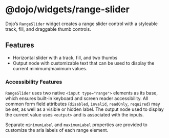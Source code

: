 <span class="citation" data-cites="dojo/widgets/range-slider"><span class="citation" data-cites="dojo/widgets/range-slider"><span class="citation" data-cites="dojo/widgets/range-slider">@dojo/widgets/range-slider</span></span></span>
=========================================================================================================================================================================================================================================

Dojo’s `RangeSlider` widget creates a range slider control with a styleable track, fill, and draggable thumb controls.

Features
--------

-   Horizontal slider with a track, fill, and two thumbs
-   Output node with customizable text that can be used to display the current minimum/maximum values.

### Accessibility Features

`RangeSlider` uses two native `<input type="range">` elements as its base, which ensures built-in keyboard and screen reader accessibility. All common form field attributes (`disabled`, `invalid`, `readOnly`, `required`) may be set, as well as a visible or hidden label. The output node used to display the current value uses `<output>` and is associated with the inputs.

Separate `minimumLabel` and `maximumLabel` properties are provided to customize the aria labels of each range element.
